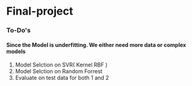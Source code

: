 # Final-project

### To-Do's
#### Since the Model is underfitting. We either need more data or complex models

1. Model Selction on SVR( Kernel RBF )
2. Model Selction on Random Forrest
3. Evaluate on test data for both 1 and 2
